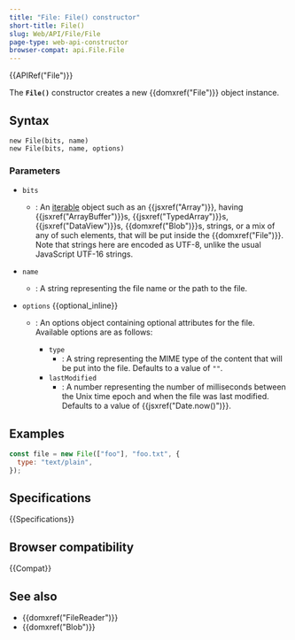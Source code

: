 ```yaml
---
title: "File: File() constructor"
short-title: File()
slug: Web/API/File/File
page-type: web-api-constructor
browser-compat: api.File.File
---
```


{{APIRef("File")}}

The **`File()`** constructor creates a new {{domxref("File")}}
object instance.

## Syntax

```js-nolint
new File(bits, name)
new File(bits, name, options)
```

### Parameters

- `bits`
  - : An [iterable](/en-US/docs/Web/JavaScript/Reference/Iteration_protocols#the_iterable_protocol)
    object such as an {{jsxref("Array")}}, having {{jsxref("ArrayBuffer")}}s,
    {{jsxref("TypedArray")}}s, {{jsxref("DataView")}}s, {{domxref("Blob")}}s, strings,
    or a mix of any of such elements, that will be put inside the {{domxref("File")}}.
    Note that strings here are encoded as UTF-8, unlike the usual JavaScript UTF-16 strings.
- `name`
  - : A string representing the file name or the path to the file.
- `options` {{optional_inline}}

  - : An options object containing optional attributes for the file. Available options are
    as follows:

    - `type`
      - : A string representing the MIME type of the
        content that will be put into the file. Defaults to a value of `""`.
    - `lastModified`
      - : A number representing the number of milliseconds
        between the Unix time epoch and when the file was last modified. Defaults to a
        value of {{jsxref("Date.now()")}}.

## Examples

```js
const file = new File(["foo"], "foo.txt", {
  type: "text/plain",
});
```

## Specifications

{{Specifications}}

## Browser compatibility

{{Compat}}

## See also

- {{domxref("FileReader")}}
- {{domxref("Blob")}}
